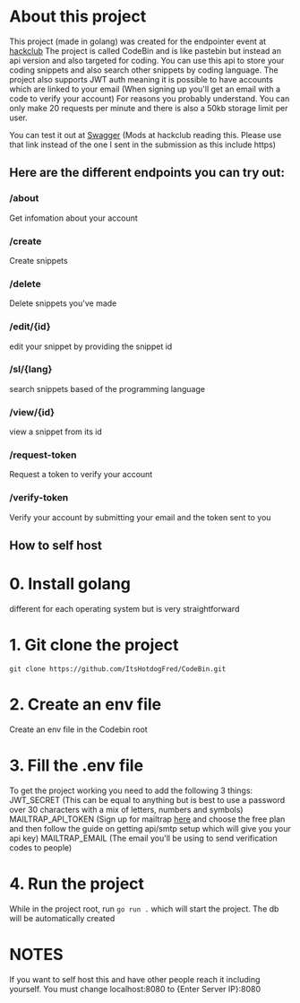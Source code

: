 # About this project
This project (made in golang) was created for the endpointer event at [hackclub](https://endpointer.hackclub.com/)
The project is called CodeBin and is like pastebin but instead an api version and also targeted for coding. 
You can use this api to store your coding snippets and also search other snippets by coding language.
The project also supports JWT auth meaning it is possible to have accounts which are linked to your email (When signing up you'll get an email with a code to verify your account)
For reasons you probably understand. You can only make 20 requests per minute and there is also a 50kb storage limit per user. 

You can test it out at [Swagger](https://app.swaggerhub.com/apis/fred-b04/code-bin_api/1.0) (Mods at hackclub reading this. Please use that link instead of the one I sent in the submission as this include https)

## Here are the different endpoints you can try out: 

### /about
Get infomation about your account
### /create
Create snippets
### /delete
Delete snippets you've made
### /edit/{id}
edit your snippet by providing the snippet id
### /sl/{lang}
search snippets based of the programming language
### /view/{id}
view a snippet from its id
### /request-token
Request a token to verify your account
### /verify-token
Verify your account by submitting your email and the token sent to you

## How to self host

# 0. Install golang
different for each operating system but is very straightforward

# 1. Git clone the project
```git clone https://github.com/ItsHotdogFred/CodeBin.git```
# 2. Create an env file
Create an env file in the Codebin root
# 3. Fill the .env file
To get the project working you need to add the following 3 things:
JWT_SECRET (This can be equal to anything but is best to use a password over 30 characters with a mix of letters, numbers and symbols)
MAILTRAP_API_TOKEN (Sign up for mailtrap [here](https://mailtrap.io/) and choose the free plan and then follow the guide on getting api/smtp setup which will give you your api key)
MAILTRAP_EMAIL (The email you'll be using to send verification codes to people)
# 4. Run the project
While in the project root, run ```go run .``` which will start the project. The db will be automatically created 
# NOTES
If you want to self host this and have other people reach it including yourself. You must change localhost:8080 to {Enter Server IP}:8080

